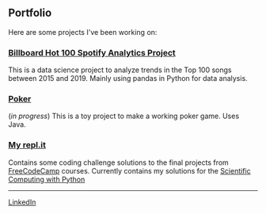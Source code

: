 ## Portfolio
Here are some projects I've been working on: 

### [Billboard Hot 100 Spotify Analytics Project](https://mrrufs.github.io/Hot_100)
This is a data science project to analyze trends in the Top 100 songs between 2015 and 2019. 
Mainly using pandas in Python for data analysis.

### [Poker](https://github.com/mrrufs/Poker) 
(_in progress_)
This is a toy project to make a working poker game. Uses Java.

### [My repl.it](https://repl.it/@mrrufs)
Contains some coding challenge solutions to the final projects from [FreeCodeCamp](https://www.freecodecamp.org/) courses. 
Currently contains my solutions for the [Scientific Computing with Python](https://www.freecodecamp.org/learn/scientific-computing-with-python/#scientific-computing-with-python-projects) 

---

[LinkedIn](https://www.linkedin.com/in/rdramanathan/) 
